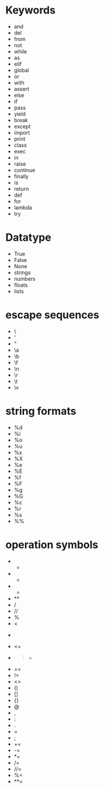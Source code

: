 # Keywords
- and
- del
- from
- not
- while
- as
- elif
- global
- or
- with
- assert
- else
- if
- pass
- yield
- break
- except
- import
- print
- class
- exec
- in
- raise
- continue
- finally
- is
- return
- def
- for
- lambda
- try

# Datatype
- True
- False
- None
- strings
- numbers
- floats
- lists

# escape sequences
- \\
- \'
- \"
- \a
- \b
- \f
- \n
- \r
- \t
- \v

# string formats
- %d
- %i
- %o
- %u
- %x
- %X
- %e
- %E
- %f
- %F
- %g
- %G
- %c
- %r
- %s
- %%

# operation symbols
- +
- -
- *
- **
- /
- //
- %
- <
- >
- <=
- >=
- ==
- !=
- <>
- ()
- []
- {}
- @
- ,
- :
- .
- =
- ;
- +=
- -=
- *=
- /=
- //=
- %=
- **=

